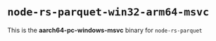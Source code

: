 # `node-rs-parquet-win32-arm64-msvc`

This is the **aarch64-pc-windows-msvc** binary for `node-rs-parquet`
